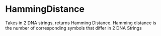 # HammingDistance
 Takes in 2 DNA strings, returns Hamming Distance. Hamming distance is the number of corresponding symbols that differ in 2 DNA Strings
